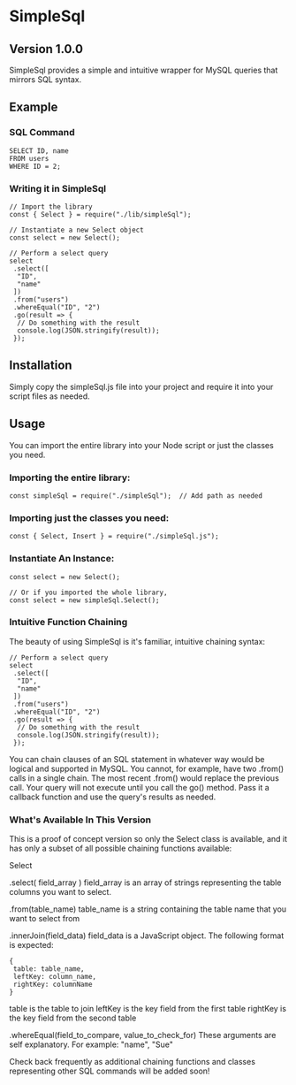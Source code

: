 # SimpleSql
## Version 1.0.0

SimpleSql provides a simple and intuitive wrapper for MySQL queries that mirrors SQL syntax.

## Example

### SQL Command

```
SELECT ID, name
FROM users
WHERE ID = 2;
```

### Writing it in SimpleSql

```
// Import the library
const { Select } = require("./lib/simpleSql");

// Instantiate a new Select object
const select = new Select();

// Perform a select query
select
 .select([
  "ID",
  "name"
 ])
 .from("users")
 .whereEqual("ID", "2")
 .go(result => {
  // Do something with the result
  console.log(JSON.stringify(result));
 });
```

## Installation

Simply copy the simpleSql.js file into your project and require it into your script files as needed.

## Usage

You can import the entire library into your Node script or just the classes you need.

### Importing the entire library:

```
const simpleSql = require("./simpleSql");  // Add path as needed
```

### Importing just the classes you need:

```
const { Select, Insert } = require("./simpleSql.js");
```

### Instantiate An Instance:

```
const select = new Select();

// Or if you imported the whole library,
const select = new simpleSql.Select();
```

### Intuitive Function Chaining

The beauty of using SimpleSql is it's familiar, intuitive chaining syntax:

```
// Perform a select query
select
 .select([
  "ID",
  "name"
 ])
 .from("users")
 .whereEqual("ID", "2")
 .go(result => {
  // Do something with the result
  console.log(JSON.stringify(result));
 });
```

You can chain clauses of an SQL statement in whatever way would be logical and supported in MySQL. You cannot, for example, have two .from() calls in a single chain. The most recent .from() would replace the previous call.
Your query will not execute until you call the go() method. Pass it a callback function and use the query's results as needed.

### What's Available In This Version

This is a proof of concept version so only the Select class is available, and it has only a subset of all possible chaining functions available:

Select

.select( field_array )
field_array is an array of strings representing the table columns you want to select.

.from(table_name)
table_name is a string containing the table name that you want to select from

.innerJoin(field_data)
field_data is a JavaScript object. The following format is expected:
```
{
 table: table_name,
 leftKey: column_name,
 rightKey: columnName
}
```
table is the table to join
leftKey is the key field from the first table 
rightKey is the key field from the second table

.whereEqual(field_to_compare, value_to_check_for)
These arguments are self explanatory. For example: "name", "Sue"

Check back frequently as additional chaining functions and classes representing other SQL commands will be added soon!
